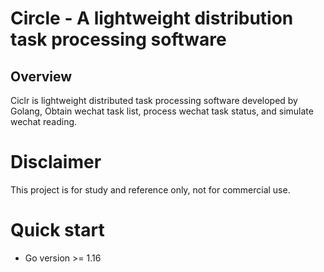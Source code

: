 # Circle - A lightweight distribution task processing software

## Overview

Ciclr is lightweight distributed task processing software developed by Golang,
Obtain wechat task list, process wechat task status, and simulate wechat reading.

# Disclaimer

This project is for study and reference only, not for commercial use.

# Quick start

- Go version >= 1.16
